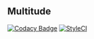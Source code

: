 ## Multitude

[![Codacy Badge](https://api.codacy.com/project/badge/Grade/594da87744b44420b036a3318d1e24a7)](https://www.codacy.com/app/zizaco/multitude?utm_source=github.com&amp;utm_medium=referral&amp;utm_content=leroy-merlin-br/multitude&amp;utm_campaign=badger)
[![StyleCI](https://styleci.io/repos/76852735/shield?branch=master)](https://styleci.io/repos/76852735)
